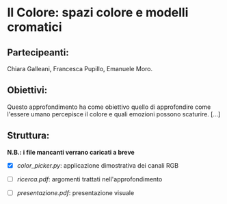 # Il Colore: spazi colore e modelli cromatici

## Partecipeanti:
Chiara Galleani, Francesca Pupillo, Emanuele Moro.

## Obiettivi:
Questo approfondimento ha come obiettivo quello di approfondire come l'essere umano percepisce il colore e quali emozioni possono scaturire.
[...]

## Struttura:
__N.B.: i file mancanti verrano caricati a breve__
  - [x] _color_picker.py_: applicazione dimostrativa dei canali RGB
  - [ ] _ricerca.pdf_: argomenti trattati nell'approfondimento
  - [ ] _presentazione.pdf_: presentazione visuale

